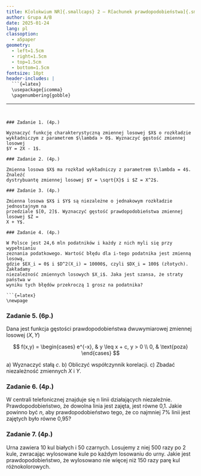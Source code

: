 ```yaml
---
title: K[olokwium NR]{.smallcaps} 2 – R[achunek prawdopodobieństwa]{.smallcaps} IAD
author: Grupa A/B
date: 2025-01-24
lang: pl
classoption:
  - a5paper
geometry:
  - left=1.5cm
  - right=1.5cm
  - top=1.5cm
  - bottom=1.5cm
fontsize: 10pt
header-includes: |
  ```{=latex}
  \usepackage{icomma}
  \pagenumbering{gobble}
  ```
---
```


### Zadanie 1. (4p.)

Wyznaczyć funkcję charakterystyczną zmiennej losowej $X$ o rozkładzie
wykładniczym z parametrem $\lambda > 0$. Wyznaczyć gęstość zmiennej losowej
$Y = 2X - 1$.

### Zadanie 2. (4p.)

Zmienna losowa $X$ ma rozkład wykładniczy z parametrem $\lambda = 4$. Znaleźć
dystrybuantę zmiennej losowej $Y = \sqrt{X}$ i $Z = X^2$.

### Zadanie 3. (4p.)

Zmienna losowa $X$ i $Y$ są niezależne o jednakowym rozkładzie jednostajnym na
przedziale $[0, 2]$. Wyznaczyć gęstość prawdopodobieństwa zmiennej losowej $Z =
X + Y$.

### Zadanie 4. (4p.)

W Polsce jest 24,6 mln podatników i każdy z nich myli się przy wypełnianiu
zeznania podatkowego. Wartość błędu dla i-tego podatnika jest zmienną losową,
gdzie $EX_i = 0$ i $D^2(X_i) = 10000$, czyli $DX_i = 100$ (złotych). Zakładamy
niezależność zmiennych losowych $X_i$. Jaka jest szansa, że straty państwa w
wyniku tych błędów przekroczą 1 grosz na podatnika?

```{=latex}
\newpage
```

### Zadanie 5. (6p.)

Dana jest funkcja gęstości prawdopodobieństwa dwuwymiarowej zmiennej losowej
$(X, Y)$

$$
f(x,y) =
\begin{cases}
	e^{-x}, & y \leq x + c, y > 0 \\
	0,      & \text{poza}
\end{cases}
$$

a) Wyznaczyć stałą $c$.
b) Obliczyć współczynnik korelacji.
c) Zbadać niezależność zmiennych $X$ i $Y$.

### Zadanie 6. (4p.)

W centrali telefonicznej znajduje się n linii działających niezależnie.
Prawdopodobieństwo, że dowolna linia jest zajęta, jest równe 0,1. Jakie powinno
być $n$, aby prawdopodobieństwo tego, że co najmniej 7% linii jest zajętych
było równe 0,95?

### Zadanie 7. (4p.)

Urna zawiera 10 kul białych i 50 czarnych. Losujemy z niej 500 razy po 2 kule,
zwracając wylosowane kule po każdym losowaniu do urny. Jakie jest
prawdopodobieństwo, że wylosowano nie więcej niż 150 razy parę kul
różnokolorowych.
